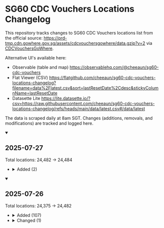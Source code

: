 # SG60 CDC Vouchers Locations Changelog

This repository tracks changes to SG60 CDC Vouchers locations list from the official source: https://prd-tmp.cdn.gowhere.gov.sg/assets/cdcvouchersgowhere/data.gzip?v=2 via [CDCVouchersGoWhere](https://www.gowhere.gov.sg/cdcvouchers).

Alternative UI's available here:
- Observable (table and map) https://observablehq.com/@cheeaun/sg60-cdc-vouchers
- Flat Viewer (CSV) https://flatgithub.com/cheeaun/sg60-cdc-vouchers-locations-changelog?filename=data%2Flatest.csv&sort=lastResetDate%2Cdesc&stickyColumnName=lastResetDate
- Datasette Lite https://lite.datasette.io/?csv=https://raw.githubusercontent.com/cheeaun/sg60-cdc-vouchers-locations-changelog/refs/heads/main/data/latest.csv#/data/latest

The data is scraped daily at 8am SGT. Changes (additions, removals, and modifications) are tracked and logged here.

<!-- CHANGELOG_ENTRIES -->

<details open><summary>

## 2025-07-27

</summary>

Total locations: 24,482 → 24,484

- <details><summary>Added (2)</summary>

  | Name                | Address                                                         | Coordinates                                                              |
  | ------------------- | --------------------------------------------------------------- | ------------------------------------------------------------------------ |
  | LU GE WANTON NOODLE | 453A Ang Mo Kio Avenue 10, #01-36,  S561453;                    | <span title="1.3682477887765,103.856361649863">1.36825, 103.85636</span> |
  | VIETNAM PHO SG      | 721 Clementi West Street 2 Singapore 120721, #01-120,  S120721; | <span title="1.3024252487869,103.76435385686">1.30243, 103.76435</span>  |

  </details>

</details>

<details open><summary>

## 2025-07-26

</summary>

Total locations: 24,375 → 24,482

- <details><summary>Added (107)</summary>

  | Name                                         | Address                                                                                                               | Coordinates                                                               |
  | -------------------------------------------- | --------------------------------------------------------------------------------------------------------------------- | ------------------------------------------------------------------------- |
  | #01-54 (FISH STALL)                          | 21 Marsiling Lane, #01-54,  S730021;                                                                                  | <span title="1.44383165244262,103.777210383669">1.44383, 103.77721</span> |
  | #01-55 (FISH STALL)                          | 21 Marsiling Lane, #01-55,  S730021;                                                                                  | <span title="1.44383165244262,103.777210383669">1.44383, 103.77721</span> |
  | 01-13 PORK STALL                             | 270 Queen Street, #01-13,  S180270;                                                                                   | <span title="1.30110201573423,103.854115779087">1.30110, 103.85412</span> |
  | 01-26                                        | 51 Old Airport Road, #01-26,  S390051;                                                                                | <span title="1.3082518471287,103.88580870609">1.30825, 103.88581</span>   |
  | 12 ROASTED (PCHC)                            | 84 Punggol Way, #02-67,  S829911;                                                                                     | <span title="1.41455331350836,103.908235308668">1.41455, 103.90824</span> |
  | 511 WATCH ORNAMENT                           | 511 Bedok North Street 3, #01-44,  S460511;                                                                           | <span title="1.33321993297265,103.930581522776">1.33322, 103.93058</span> |
  | 84 GRAB & GO (PCHC)                          | 84 Punggol Way, #02-82,  S829911;                                                                                     | <span title="1.41455331350836,103.908235308668">1.41455, 103.90824</span> |
  | AH BALLING PEANUT SOUP (PCHC)                | 84 Punggol Way, #02-83,  S829911;                                                                                     | <span title="1.41455331350836,103.908235308668">1.41455, 103.90824</span> |
  | AH YA FISH SOUP                              | 86 Market Street, #03-29,  S048947;                                                                                   | <span title="1.28390006495234,103.850005961205">1.28390, 103.85001</span> |
  | ANN CHIN POPIAH (CHINATOWN)                  | 335 Smith Street, #02-112,  S050335;                                                                                  | <span title="1.2822749605271,103.843238518071">1.28227, 103.84324</span>  |
  | ASIA WOK (HILLVIEW)                          | 91 Hillview Link, K3,  S669723;                                                                                       | <span title="1.36762825300103,103.764025830065">1.36763, 103.76403</span> |
  | ASM                                          | 480 Tampines Street 44 Hdb-tampines Singapore 520480, #01-265,  S520480;                                              | <span title="1.36189869546209,103.953613062449">1.36190, 103.95361</span> |
  | BAN MIAN                                     | 2 Ang Mo Kio Drive Carpe Diem @ Ite Pte. Ltd. Singapore 567720, #04-01,  S567720;                                     | <span title="1.37789204897273,103.856411982029">1.37789, 103.85641</span> |
  | BANGKOK EXPRESS                              | 500 Clemenceau Avenue North, #01-04,  S229495;                                                                        | <span title="1.31191552031274,103.839569728721">1.31192, 103.83957</span> |
  | BB451 WEST LEGEND EXPRESS                    | 451 Bukit Batok West Avenue 6,  S650451;                                                                              | <span title="1.35303717968525,103.743942567711">1.35304, 103.74394</span> |
  | BEAUTY NUTRITIOUS SOUP - 450 CLEMENTI        | 450 Clementi Avenue 3,  S120450;                                                                                      | <span title="1.31353886128,103.765476305204">1.31354, 103.76548</span>    |
  | BLACK & WHITE ROJAK AND POPIAH (PCHC)        | 84 Punggol Way, #02-84,  S829911;                                                                                     | <span title="1.41455331350836,103.908235308668">1.41455, 103.90824</span> |
  | BLUE OCEAN                                   | 76 Nanyang Drive Nanyang Technological University (n2.1) Singapore 637331, #01-05,  S637331;                          | <span title="1.34713048855579,103.680033789538">1.34713, 103.68003</span> |
  | CHAN KEE SUGARCANE                           | 270 Queen Street, #01-47,  S180270;                                                                                   | <span title="1.30110201573423,103.854115779087">1.30110, 103.85412</span> |
  | CHICKEN DUCK STALL                           | 270 Queen Street, #01-38,  S180270;                                                                                   | <span title="1.30110201573423,103.854115779087">1.30110, 103.85412</span> |
  | CHICKY PAPA (PCHC)                           | 84 Punggol Way, #02-70,  S829911;                                                                                     | <span title="1.41455331350836,103.908235308668">1.41455, 103.90824</span> |
  | CINTA HAINANESE CHICKEN RICE                 | 84 Punggol Way, #02-72,  S829911;                                                                                     | <span title="1.41455331350836,103.908235308668">1.41455, 103.90824</span> |
  | CLASSY CUTS HAIR SALON (510735)              | 735 Pasir Ris Street 72 Dbs Ntuc Pasir Ris West Plaza Singapore 510735, #02-342,  S510735;                            | <span title="1.37930651921164,103.93627211062">1.37931, 103.93627</span>  |
  | CLAYPOT KING                                 | 84 Punggol Way, #02-60,  S829911;                                                                                     | <span title="1.41455331350836,103.908235308668">1.41455, 103.90824</span> |
  | COFFEE AND BISCUITS 01-93                    | 89 Circuit Road, #01-93,  S370089;                                                                                    | <span title="1.32357971400582,103.885438842474">1.32358, 103.88544</span> |
  | COLALA                                       | 31 Holland Close,  S270031;                                                                                           | <span title="1.30697526832762,103.797080329252">1.30698, 103.79708</span> |
  | D'LIFE @ PLANTATION VILLAGE                  | 126B Tengah Drive Plantation Village Singapore 692126, #01-319,  S692126;                                             | <span title="1.35895878155421,103.735644938947">1.35896, 103.73564</span> |
  | DEDEES BEAU                                  | 740 Bedok Reservoir Road Reservoir Village Singapore 470740, #01-3181B,  S470740;                                     | <span title="1.3380258563727,103.922835001967">1.33803, 103.92284</span>  |
  | DEEN MEE COMBO HOUSE (PCHC)                  | 84 Punggol Way, #02-57,  S829911;                                                                                     | <span title="1.41455331350836,103.908235308668">1.41455, 103.90824</span> |
  | DELISNACKS                                   | 86 Market Street, #02-02,  S048947;                                                                                   | <span title="1.28390006495234,103.850005961205">1.28390, 103.85001</span> |
  | DOLLAH MILAH TEKKA CHICKEN STALL             | 665 Buffalo Road, #01-142,  S210665;                                                                                  | <span title="1.30617705352996,103.850611312978">1.30618, 103.85061</span> |
  | DOSA DELIGHT (PURE INDIAN VEGETARIAN)        | 84 Punggol Way, #02-75,  S829911;                                                                                     | <span title="1.41455331350836,103.908235308668">1.41455, 103.90824</span> |
  | DOYAN MANGAN                                 | 1 Changi Village Road Hdb-changi Village Rov Singapore 500001, #01-2054,  S500001;                                    | <span title="1.38854656229022,103.987804503483">1.38855, 103.98780</span> |
  | EGGS #01-193                                 | 30 Seng Poh Road, #01-193,  S168898;                                                                                  | <span title="1.28468599168094,103.832421566287">1.28469, 103.83242</span> |
  | FOODGLE HUB 16                               | 50 Nanyang Walk Nanyang Technological University (blk 16A) (hall Of Residence 16) Singapore 639929, #01-01,  S639929; | <span title="1.35019111576677,103.68110625844">1.35019, 103.68111</span>  |
  | FOODGLE HUB 23                               | 38 Nanyang Crescent Student Hostel Singapore 636866, #01-51,  S636866;                                                | <span title="1.35475755770352,103.684682398503">1.35476, 103.68468</span> |
  | FU XING JI                                   | 511 Bedok North Street 3, #01-28,  S460511;                                                                           | <span title="1.33321993297265,103.930581522776">1.33322, 103.93058</span> |
  | HAKKA LEIPOPO                                | 84 Punggol Way, #02-65,  S829911;                                                                                     | <span title="1.41455331350836,103.908235308668">1.41455, 103.90824</span> |
  | HAN'S CRAFT COFFEE                           | 152A Bishan Street 11 Hdb-bishan Singapore 571152, #01-229,  S571152;                                                 | <span title="1.34517766184218,103.85482517383">1.34518, 103.85483</span>  |
  | HEE HEE HEE STEAM FISH & SEAFOOD             | 84 Punggol Way, #02-58,  S829911;                                                                                     | <span title="1.41455331350836,103.908235308668">1.41455, 103.90824</span> |
  | HOCK HAI HONG LIM CURRY CHICKEN NOODLE       | 84 Punggol Way, #02-64,  S829911;                                                                                     | <span title="1.41455331350836,103.908235308668">1.41455, 103.90824</span> |
  | HUAY KWANG THAI WANTON MEE (PCHC)            | 84 Punggol Way, #02-51,  S829911;                                                                                     | <span title="1.41455331350836,103.908235308668">1.41455, 103.90824</span> |
  | JADES CHICKEN                                | 84 Punggol Way, #02-78,  S829911;                                                                                     | <span title="1.41455331350836,103.908235308668">1.41455, 103.90824</span> |
  | JIA XIANG WEI MIXED VEGETABLE RICE (510446)  | 446 Pasir Ris Drive 6, 6a,  S510446;                                                                                  | <span title="1.37030619298608,103.95772686444">1.37031, 103.95773</span>  |
  | KEDAI SALIMA (PCHC)                          | 84 Punggol Way, #02-80,  S829911;                                                                                     | <span title="1.41455331350836,103.908235308668">1.41455, 103.90824</span> |
  | KNS INDIAN MUSLIM FOOD                       | 19 Ghim Moh Road,  S270019;                                                                                           | <span title="1.31143852315951,103.788298892377">1.31144, 103.78830</span> |
  | KNS INDIAN MUSLIM FOOD                       | 539 Bedok North Street 3, S3,  S460539;                                                                               | <span title="1.33131386579703,103.925307290709">1.33131, 103.92531</span> |
  | KS SUN SUN PRATA PARADISE                    | 169 Stirling Road,  S140169;                                                                                          | <span title="1.29043486528791,103.803105948762">1.29043, 103.80311</span> |
  | LAI HENG MUSHROOM MINCED MEAT NOODLE         | 3 Yung Sheng Road, #02-71,  S618499;                                                                                  | <span title="1.33468266452814,103.721619258973">1.33468, 103.72162</span> |
  | LAO HUO TANG                                 | 408 Ang Mo Kio Avenue 10, ST6A,  S560408;                                                                             | <span title="1.36209053459188,103.854587757902">1.36209, 103.85459</span> |
  | MAMA FISH SOUP (PCHC)                        | 84 Punggol Way, #02-54,  S829911;                                                                                     | <span title="1.41455331350836,103.908235308668">1.41455, 103.90824</span> |
  | MASTER TANG (PCHC)                           | 84 Punggol Way, #02-066,  S829911;                                                                                    | <span title="1.41455331350836,103.908235308668">1.41455, 103.90824</span> |
  | MIXED VEG RICE                               | 317 Yishun Avenue 9,  S760317;                                                                                        | <span title="1.4337728132864,103.842276902325">1.43377, 103.84228</span>  |
  | MONSTER CHILI MALA HOT POT . MALA SOUP       | 84 Punggol Way, #02-63,  S829911;                                                                                     | <span title="1.41455331350836,103.908235308668">1.41455, 103.90824</span> |
  | MUMS SOUP                                    | 22 Senoko Loop, ST02,  S758154;                                                                                       | <span title="1.45822657822317,103.799539671868">1.45823, 103.79954</span> |
  | MUNCHI PANCAKES (PCHC)                       | 84 Punggol Way, #02-86,  S829911;                                                                                     | <span title="1.41455331350836,103.908235308668">1.41455, 103.90824</span> |
  | MY CHOICE FASHION HOUSE (SERANGOON NORTH)    | 152A Serangoon North Avenue 1 Singapore 551152, #01-358,  S551152;                                                    | <span title="1.36978741062913,103.872742681692">1.36979, 103.87274</span> |
  | NASI LEMAK PLUS                              | 49 Teban Gardens Road,  S600049;                                                                                      | <span title="1.32098928416148,103.738180684101">1.32099, 103.73818</span> |
  | NKS INDIAN MUSLIM FOOD                       | 445 Tampines Street 42,  S520445;                                                                                     | <span title="1.35830242194338,103.950658405067">1.35830, 103.95066</span> |
  | NKS INDIAN MUSLIM FOOD (513527)              | 527C Pasir Ris Street 51, ST 2,  S513527;                                                                             | <span title="1.36937329925111,103.947970231713">1.36937, 103.94797</span> |
  | NKS RESTAURANT (STRATHMORE)                  | 53B Strathmore Avenue Forfar Heights Singapore 144053, #01-01,  S144053;                                              | <span title="1.29270309041407,103.808068343276">1.29270, 103.80807</span> |
  | OLD NYONYA LAKSA                             | 84 Punggol Way, #02-73,  S829911;                                                                                     | <span title="1.41455331350836,103.908235308668">1.41455, 103.90824</span> |
  | ONE SOY (PCHC)                               | 84 Punggol Way, #02-88,  S829911;                                                                                     | <span title="1.41455331350836,103.908235308668">1.41455, 103.90824</span> |
  | PENYET BETAWI (OASIS TERRACES)               | 681 Punggol Drive,  S820681;                                                                                          | <span title="1.40278015725693,103.913215101343">1.40278, 103.91322</span> |
  | PENYET KARTINI                               | 10 Sengkang Square, 01-02,  S544829;                                                                                  | <span title="1.39152651487694,103.89365715873">1.39153, 103.89366</span>  |
  | PIG ORGAN SOUP BRAISED PIG TROTTER (PCHC)    | 84 Punggol Way, #02-77,  S829911;                                                                                     | <span title="1.41455331350836,103.908235308668">1.41455, 103.90824</span> |
  | PINK STORY (432B NORTHSHORE)                 | 432B Northshore Drive Punggol Point Woods Singapore 822432, #01-06,  S822432;                                         | <span title="1.41667094985656,103.911241269144">1.41667, 103.91124</span> |
  | RAMEN TAISHO (HILLVIEW)                      | 91 Hillview Link, K1,  S669723;                                                                                       | <span title="1.36762825300103,103.764025830065">1.36763, 103.76403</span> |
  | ROASTED PORK                                 | 115 Bukit Merah View, #01-155,  S151115;                                                                              | <span title="1.28550445567433,103.821823256087">1.28550, 103.82182</span> |
  | RU YI FLORAL & GIFTS                         | 79 Redhill Lane, #01-83,  S150079;                                                                                    | <span title="1.2878470282227,103.818349792057">1.28785, 103.81835</span>  |
  | SEAFOOD ZICHAR                               | 36 Telok Blangah Rise, #01-49,  S090036;                                                                              | <span title="1.27260703348585,103.822028389533">1.27261, 103.82203</span> |
  | SENG KEE NGO HIANG                           | 51 Old Airport Road, #01-29,  S390051;                                                                                | <span title="1.3082518471287,103.88580870609">1.30825, 103.88581</span>   |
  | SHAHANA TEH TARIK (HILLVIEW)                 | 91 Hillview Link, K20,  S669723;                                                                                      | <span title="1.36762825300103,103.764025830065">1.36763, 103.76403</span> |
  | SHASTRI KITCHENETTE                          | 51 Yishun Avenue 11, #01-07,  S768867;                                                                                | <span title="1.42498786287366,103.844747525064">1.42499, 103.84475</span> |
  | SIGNATURE JIAN BO SHUI KUEH                  | 682 Hougang Avenue 4,  S530682;                                                                                       | <span title="1.37361830380888,103.885748856217">1.37362, 103.88575</span> |
  | SINGAPORE FRIED HOKKIEN MEE & SEAFOOD (PCHC) | 84 Punggol Way, #02-81,  S829911;                                                                                     | <span title="1.41455331350836,103.908235308668">1.41455, 103.90824</span> |
  | SJ SICKANDER AMMAL MUSLIM FOOD(PCHC)         | 84 Punggol Way, #02-52,  S829911;                                                                                     | <span title="1.41455331350836,103.908235308668">1.41455, 103.90824</span> |
  | SOUTH BUONA VISTA BRAISED DUCK               | 84 Punggol Way, #02-59,  S829911;                                                                                     | <span title="1.41455331350836,103.908235308668">1.41455, 103.90824</span> |
  | SPICY EXPRESS (678A ADMIRALTY PLACE)         | 678A Woodlands Avenue 6 Admiralty Wet Market & Food Centre Singapore 731678, #01-07,  S731678;                        | <span title="1.44036367556377,103.801537354932">1.44036, 103.80154</span> |
  | STREETWISE                                   | 465 North Bridge Road Singapore 191465, #01-5075,  S191465;                                                           | <span title="1.30522426727313,103.863097963132">1.30522, 103.86310</span> |
  | SUPREME BOUTIQUE SPA PTE. LTD.               | 513 Bishan Street 13 Singapore 570513, #01-509,  S570513;                                                             | <span title="1.34946633905282,103.849467349041">1.34947, 103.84947</span> |
  | SWEE PORK RIBS PRAWN NOODLE (PCHC)           | 84 Punggol Way, #02-69,  S829911;                                                                                     | <span title="1.41455331350836,103.908235308668">1.41455, 103.90824</span> |
  | TANJONG RHU WANTON NOODLE (653A PUNGGOL)     | 653A Punggol Drive,  S821653;                                                                                         | <span title="1.39791727536559,103.91930782216">1.39792, 103.91931</span>  |
  | TASTY CHICKEN                                | 21 Canberra Link, 33,  S756973;                                                                                       | <span title="1.44826336410158,103.82276363189">1.44826, 103.82276</span>  |
  | TEH TARIK (PCHC)                             | 84 Punggol Way, #02-79,  S829911;                                                                                     | <span title="1.41455331350836,103.908235308668">1.41455, 103.90824</span> |
  | TEH TARIK 58                                 | 58 New Upper Changi Road, #01-182,  S461058;                                                                          | <span title="1.32420087334002,103.941125277547">1.32420, 103.94113</span> |
  | THE FAMILY PRACTICE CLINIC & SURGERY         | 117 Commonwealth Drive Hdb-queenstown Singapore 140117, #01-723,  S140117;                                            | <span title="1.30659245003577,103.800270024799">1.30659, 103.80027</span> |
  | THE FOOD HIVE/ CHICKEN CURRY RICE            | 2 Ang Mo Kio Drive Carpe Diem @ Ite Pte. Ltd. Singapore 567720, #01-S2,  S567720;                                     | <span title="1.37789204897273,103.856411982029">1.37789, 103.85641</span> |
  | TIAN TIAN DIAN XIN (HILLVIEW)                | 91 Hillview Link, K8,  S669723;                                                                                       | <span title="1.36762825300103,103.764025830065">1.36763, 103.76403</span> |
  | TIAN TIAN HAO WEI (HILLVIEW)                 | 91 Hillview Link, K6,  S669723;                                                                                       | <span title="1.36762825300103,103.764025830065">1.36763, 103.76403</span> |
  | TIAN TIAN YUAN DESSERT HOUSE                 | 30 Seng Poh Road, #02-15,  S168898;                                                                                   | <span title="1.28468599168094,103.832421566287">1.28469, 103.83242</span> |
  | TIDJAI THAI FOOD                             | 84 Punggol Way, #02-74,  S829911;                                                                                     | <span title="1.41455331350836,103.908235308668">1.41455, 103.90824</span> |
  | TIMBRE SIGNATURES (HILLVIEW)                 | 91 Hillview Link, K16,  S669723;                                                                                      | <span title="1.36762825300103,103.764025830065">1.36763, 103.76403</span> |
  | TUCKSHOP (HILLVIEW)                          | 91 Hillview Link, K7,  S669723;                                                                                       | <span title="1.36762825300103,103.764025830065">1.36763, 103.76403</span> |
  | UBI LE SHENG YONG TAU FU (PCHC)              | 84 Punggol Way, #02-71,  S829911;                                                                                     | <span title="1.41455331350836,103.908235308668">1.41455, 103.90824</span> |
  | UNCLE LIM FRESH FRUIT JUICE (PCHC)           | 84 Punggol Way, #02-85,  S829911;                                                                                     | <span title="1.41455331350836,103.908235308668">1.41455, 103.90824</span> |
  | VEGETABLE STALL                              | 341 Ang Mo Kio Avenue 1, #01-75,  S560341;                                                                            | <span title="1.36384516921846,103.84806729788">1.36385, 103.84807</span>  |
  | WESTERN CUISINE (CANBERRA PLAZA)             | 133 Canberra View, 6,  S750133;                                                                                       | <span title="1.44349544527985,103.830345369213">1.44350, 103.83035</span> |
  | WHAMPOA TRADITIONAL FRIED OYSTER (PCHC)      | 84 Punggol Way, #02-56,  S829911;                                                                                     | <span title="1.41455331350836,103.908235308668">1.41455, 103.90824</span> |
  | WHAT THE PUFF!                               | 84 Punggol Way, #02-76,  S829911;                                                                                     | <span title="1.41455331350836,103.908235308668">1.41455, 103.90824</span> |
  | YNC 328                                      | 328 Clementi Avenue 2,  S120328;                                                                                      | <span title="1.31399161476536,103.767089003977">1.31399, 103.76709</span> |
  | YOUFU BANMIAN PAOFAN                         | 84 Punggol Way, #02-61,  S829911;                                                                                     | <span title="1.41455331350836,103.908235308668">1.41455, 103.90824</span> |
  | YU YI TEOCHEW FISH SOUP (653A PUNGGOL)       | 653A Punggol Drive,  S821653;                                                                                         | <span title="1.39791727536559,103.91930782216">1.39792, 103.91931</span>  |
  | YUMMY DELIGHT (PCHC)                         | 84 Punggol Way, #02-53,  S829911;                                                                                     | <span title="1.41455331350836,103.908235308668">1.41455, 103.90824</span> |
  | ZENS HAIR & BEAUTY SALON                     | 548 Woodlands Drive 44 Dbs Vista Point Singapore 730548, #01-22,  S730548;                                            | <span title="1.43044361849124,103.793804884379">1.43044, 103.79380</span> |
  | ZHAO DE BAK KUT TEH                          | 84 Marine Parade Central, #01-28,  S440084;                                                                           | <span title="1.30228520823379,103.906338595442">1.30229, 103.90634</span> |
  | ZI JIA YONG TAU FOO (HILLVIEW)               | 91 Hillview Link, K18,  S669723;                                                                                      | <span title="1.36762825300103,103.764025830065">1.36763, 103.76403</span> |

  </details>

- <details><summary>Changed (1)</summary>

  | Name                          | Address                                                                           | Coordinates                                                                                                                                          |
  | ----------------------------- | --------------------------------------------------------------------------------- | ---------------------------------------------------------------------------------------------------------------------------------------------------- |
  | ROYAL EASTERN SEAFOOD PTE LTD | <del>89, Circuit Rd, #01-39,  S372052;</del><br>89, Circuit Rd, #01-39,  S370089; | <del title="1.32431790221284,103.886029185003">1.32432, 103.88603</del><br><span title="1.32357971400582,103.885438842474">1.32358, 103.88544</span> |

  </details>

</details>